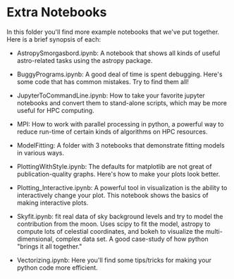 # Extra Notebooks

In this folder you'll find more example notebooks that we've put together.
Here is a brief synopsis of each:

* AstropySmorgasbord.ipynb: A notebook that shows all kinds of useful
  astro-related tasks using the astropy package.

* BuggyPrograms.ipynb:  A good deal of time is spent debugging. Here's some
  code that has common mistakes. Try to find them all!

* JupyterToCommandLine.ipynb:  How to take your favorite jupyter notebooks and
  convert them to stand-alone scripts, which may be more useful for HPC
  computing.

* MPI:  How to work with parallel processing in python, a powerful
  way to reduce run-time of certain kinds of algorithms on HPC resources.

* ModelFitting:  A folder with 3 notebooks that demonstrate fitting models in
  various ways.
  
* PlottingWithStyle.ipynb:  The defaults for matplotlib are not great of
  publication-quality graphs. Here's how to make your plots look better.

* Plotting_Interactive.ipynb: A powerful tool in visualization is the ability
  to interactively change your plot. This notebook shows the basics of making
  interactive plots.

* Skyfit.ipynb: fit real data of sky background levels and try to model the 
  contribution from the moon. Uses scipy to fit the model, astropy to compute
  lots of celestial coordinates, and bokeh to visualize the multi-dimensional,
  complex data set. A good case-study of how python "brings it all together."

* Vectorizing.ipynb:  Here you'll find some tips/tricks for making your
  python code more efficient.


